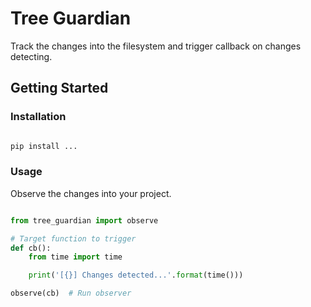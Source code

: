 # Tree Guardian

Track the changes into the filesystem and trigger callback on changes 
 detecting.


## Getting Started

### Installation

```bash

pip install ...
```

### Usage

Observe the changes into your project.

```python

from tree_guardian import observe

# Target function to trigger
def cb():
    from time import time

    print('[{}] Changes detected...'.format(time()))

observe(cb)  # Run observer
```
